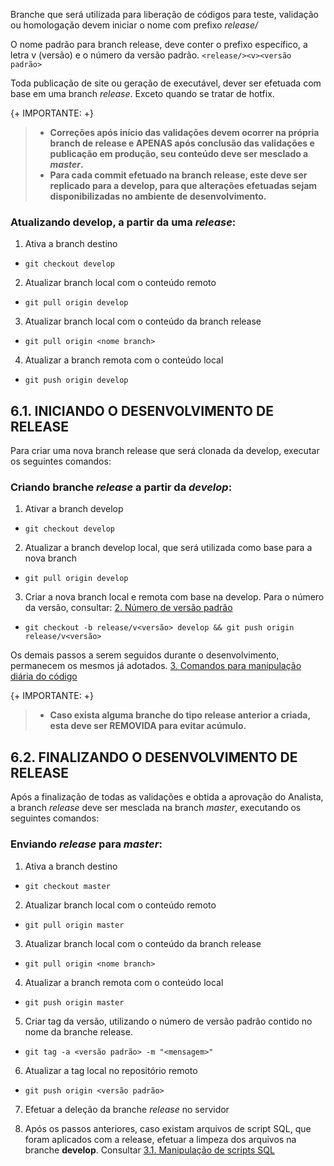 Branche que será utilizada para liberação de códigos para teste, validação ou homologação devem iniciar o nome com prefixo *release/*

O nome padrão para branch release, deve conter o prefixo específico, a letra v (versão) e o número da versão padrão. `<release/><v><versão padrão>`

Toda publicação de site ou geração de executável, dever ser efetuada com base em uma branch *release*. Exceto quando se tratar de hotfix.

{+ IMPORTANTE: +}
> - **Correções após início das validações devem ocorrer na própria branch de release e APENAS após conclusão das validações e publicação em produção, seu conteúdo deve ser mesclado a *master*.**
> - **Para cada commit efetuado na branch release, este deve ser replicado para a develop, para que alterações efetuadas sejam disponibilizadas no ambiente de desenvolvimento.**   

### Atualizando develop, a partir da uma *release*:

1. Ativa a branch destino
 * `git checkout develop`
2. Atualizar branch local com o conteúdo remoto
 * `git pull origin develop`
3. Atualizar branch local com o conteúdo da branch release
 * `git pull origin <nome branch>`
4. Atualizar a branch remota com o conteúdo local
 * `git push origin develop`   

## 6.1.	INICIANDO O DESENVOLVIMENTO DE RELEASE

Para criar uma nova branch release que será clonada da develop, executar os seguintes comandos:

### Criando branche *release* a partir da *develop*:

1. Ativar a branch develop
 * `git checkout develop`
2. Atualizar a branch develop local, que será utilizada como base para a nova branch
 * `git pull origin develop`
3. Criar a nova branch local e remota com base na develop. Para o número da versão, consultar: [2. Número de versão padrão](https://gitlab.vicunha.com/documentos/manuais/wikis/GitFlow/2.-N%C3%BAmero-de-vers%C3%A3o-padr%C3%A3o)
 * `git checkout -b release/v<versão> develop && git push origin release/v<versão>`
	
Os demais passos a serem seguidos durante o desenvolvimento, permanecem os mesmos já adotados. [3. Comandos para manipulação diária do código](https://gitlab.vicunha.com/documentos/manuais/wikis/GitFlow/3.-Comandos-para-manipula%C3%A7%C3%A3o-di%C3%A1ria-do-c%C3%B3digo)

{+ IMPORTANTE: +}
> - **Caso exista alguma branche do tipo release anterior a criada, esta deve ser REMOVIDA para evitar acúmulo.**

## 6.2.	FINALIZANDO O DESENVOLVIMENTO DE RELEASE

Após a finalização de todas as validações e obtida a aprovação do Analista, a branch *release* deve ser mesclada na branch *master*, executando os seguintes comandos:

### Enviando *release* para *master*:

1. Ativa a branch destino
 * `git checkout master`

2. Atualizar branch local com o conteúdo remoto
 * `git pull origin master`

3. Atualizar branch local com o conteúdo da branch release
 * `git pull origin <nome branch>`

4. Atualizar a branch remota com o conteúdo local
 * `git push origin master`

5. Criar tag da versão, utilizando o número de versão padrão contido no nome da branche release. 
 * `git tag -a <versão padrão> -m "<mensagem>"`

6. Atualizar a tag local no repositório remoto
 * `git push origin <versão padrão>`

7. Efetuar a deleção da branche *release* no servidor    

8. Após os passos anteriores, caso existam arquivos de script SQL, que foram aplicados com a release, efetuar a limpeza dos arquivos na branche **develop**. Consultar [3.1. Manipulação de scripts SQL](https://gitlab.vicunha.com/documentos/manuais/wikis/GitFlow/3.1.-Manipula%C3%A7%C3%A3o-de-scripts-SQL)